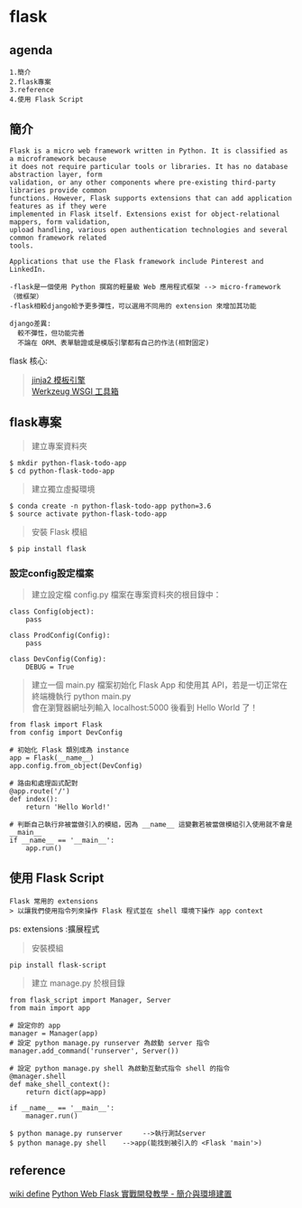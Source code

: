 # flask
## agenda
```
1.簡介
2.flask專案
3.reference
4.使用 Flask Script
```
## 簡介
```
Flask is a micro web framework written in Python. It is classified as a microframework because
it does not require particular tools or libraries. It has no database abstraction layer, form 
validation, or any other components where pre-existing third-party libraries provide common 
functions. However, Flask supports extensions that can add application features as if they were
implemented in Flask itself. Extensions exist for object-relational mappers, form validation, 
upload handling, various open authentication technologies and several common framework related 
tools.

Applications that use the Flask framework include Pinterest and LinkedIn.
```
```
-flask是一個使用 Python 撰寫的輕量級 Web 應用程式框架 --> micro-framework（微框架）
-flask相較django給予更多彈性，可以選用不同用的 extension 來增加其功能
```
```
django差異:
  較不彈性，但功能完善
  不論在 ORM、表單驗證或是模版引擎都有自己的作法(相對固定)
```
flask 核心:
> [jinja2 模板引擎](https://jinja.palletsprojects.com/en/2.9.x/)  
> [Werkzeug WSGI 工具箱](https://werkzeug.palletsprojects.com/en/1.0.x/)  

## flask專案
> 建立專案資料夾  
```
$ mkdir python-flask-todo-app
$ cd python-flask-todo-app
```
> 建立獨立虛擬環境  
```
$ conda create -n python-flask-todo-app python=3.6
$ source activate python-flask-todo-app
```
> 安裝 Flask 模組
```
$ pip install flask
```
### 設定config設定檔案
> 建立設定檔 config.py 檔案在專案資料夾的根目錄中：  
```
class Config(object):
    pass

class ProdConfig(Config):
    pass

class DevConfig(Config):
    DEBUG = True
```
> 建立一個 main.py 檔案初始化 Flask App 和使用其 API，若是一切正常在終端機執行 python main.py     
> 會在瀏覽器網址列輸入 localhost:5000 後看到 Hello World 了！  
```
from flask import Flask
from config import DevConfig

# 初始化 Flask 類別成為 instance
app = Flask(__name__)
app.config.from_object(DevConfig)

# 路由和處理函式配對
@app.route('/')
def index():
    return 'Hello World!'

# 判斷自己執行非被當做引入的模組，因為 __name__ 這變數若被當做模組引入使用就不會是 __main__
if __name__ == '__main__':
    app.run()
```
## 使用 Flask Script
```
Flask 常用的 extensions
> 以讓我們使用指令列來操作 Flask 程式並在 shell 環境下操作 app context
```
ps: extensions :擴展程式

> 安裝模組  
```
pip install flask-script
```
> 建立 manage.py 於根目錄  
```
from flask_script import Manager, Server
from main import app

# 設定你的 app
manager = Manager(app)
# 設定 python manage.py runserver 為啟動 server 指令
manager.add_command('runserver', Server())

# 設定 python manage.py shell 為啟動互動式指令 shell 的指令 
@manager.shell
def make_shell_context():
    return dict(app=app)

if __name__ == '__main__':
    manager.run()
```
```
$ python manage.py runserver     -->執行測試server
$ python manage.py shell    -->app(能找到被引入的 <Flask 'main'>)
```


## reference
[wiki define](https://en.wikipedia.org/wiki/Flask_(web_framework))
[Python Web Flask 實戰開發教學 - 簡介與環境建置](https://blog.techbridge.cc/2017/06/03/python-web-flask101-tutorial-introduction-and-environment-setup/)

